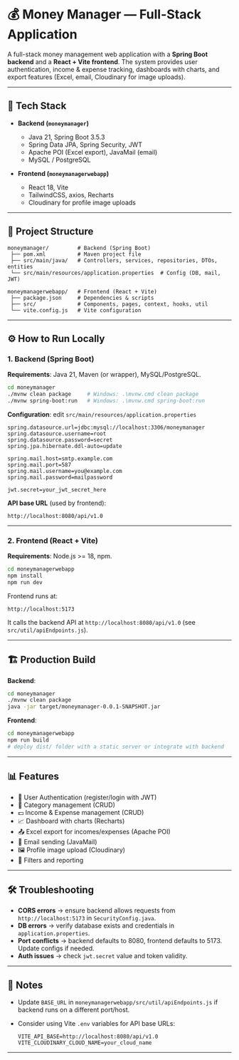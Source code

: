 # 💰 Money Manager — Full-Stack Application

A full-stack money management web application with a **Spring Boot backend** and a **React + Vite frontend**.
The system provides user authentication, income & expense tracking, dashboards with charts, and export features (Excel, email, Cloudinary for image uploads).

---

## 🚀 Tech Stack

* **Backend (`moneymanager`)**

  * Java 21, Spring Boot 3.5.3
  * Spring Data JPA, Spring Security, JWT
  * Apache POI (Excel export), JavaMail (email)
  * MySQL / PostgreSQL
* **Frontend (`moneymanagerwebapp`)**

  * React 18, Vite
  * TailwindCSS, axios, Recharts
  * Cloudinary for profile image uploads

---

## 📂 Project Structure

```
moneymanager/         # Backend (Spring Boot)
 ├── pom.xml          # Maven project file
 ├── src/main/java/   # Controllers, services, repositories, DTOs, entities
 └── src/main/resources/application.properties  # Config (DB, mail, JWT)

moneymanagerwebapp/   # Frontend (React + Vite)
 ├── package.json     # Dependencies & scripts
 ├── src/             # Components, pages, context, hooks, util
 └── vite.config.js   # Vite configuration
```

---

## ⚙️ How to Run Locally

### 1. Backend (Spring Boot)

**Requirements**: Java 21, Maven (or wrapper), MySQL/PostgreSQL.

```bash
cd moneymanager
./mvnw clean package     # Windows: .\mvnw.cmd clean package
./mvnw spring-boot:run   # Windows: .\mvnw.cmd spring-boot:run
```

**Configuration**: edit `src/main/resources/application.properties`

```properties
spring.datasource.url=jdbc:mysql://localhost:3306/moneymanager
spring.datasource.username=root
spring.datasource.password=secret
spring.jpa.hibernate.ddl-auto=update

spring.mail.host=smtp.example.com
spring.mail.port=587
spring.mail.username=you@example.com
spring.mail.password=mailpassword

jwt.secret=your_jwt_secret_here
```

**API base URL** (used by frontend):

```
http://localhost:8080/api/v1.0
```

---

### 2. Frontend (React + Vite)

**Requirements**: Node.js >= 18, npm.

```bash
cd moneymanagerwebapp
npm install
npm run dev
```

Frontend runs at:

```
http://localhost:5173
```

It calls the backend API at `http://localhost:8080/api/v1.0` (see `src/util/apiEndpoints.js`).

---

## 🏗️ Production Build

**Backend**:

```bash
cd moneymanager
./mvnw clean package
java -jar target/moneymanager-0.0.1-SNAPSHOT.jar
```

**Frontend**:

```bash
cd moneymanagerwebapp
npm run build
# deploy dist/ folder with a static server or integrate with backend
```

---

## 📊 Features

* 🔐 User Authentication (register/login with JWT)
* 📂 Category management (CRUD)
* 💵 Income & Expense management (CRUD)
* 📈 Dashboard with charts (Recharts)
* 📤 Excel export for incomes/expenses (Apache POI)
* 📧 Email sending (JavaMail)
* 🖼️ Profile image upload (Cloudinary)
* 🔎 Filters and reporting

---

## 🛠️ Troubleshooting

* **CORS errors** → ensure backend allows requests from `http://localhost:5173` in `SecurityConfig.java`.
* **DB errors** → verify database exists and credentials in `application.properties`.
* **Port conflicts** → backend defaults to 8080, frontend defaults to 5173. Update configs if needed.
* **Auth issues** → check `jwt.secret` value and token validity.

---

## 📌 Notes

* Update `BASE_URL` in `moneymanagerwebapp/src/util/apiEndpoints.js` if backend runs on a different port/host.
* Consider using Vite `.env` variables for API base URLs:

  ```env
  VITE_API_BASE=http://localhost:8080/api/v1.0
  VITE_CLOUDINARY_CLOUD_NAME=your_cloud_name
  ```

---
